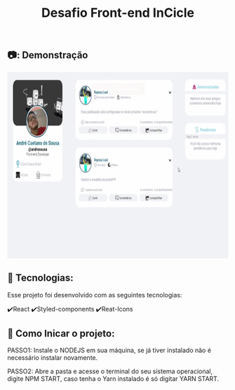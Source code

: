 <h1 align="center">
   Desafio Front-end InCicle
</h1>

<br>

## 📷: Demonstração

<div align="center" >
  <img src="./github/cicletest.gif" alt="demo-web" height="425">
</div>

## 🚀 Tecnologias:

Esse projeto foi desenvolvido com as seguintes tecnologias:

✔️React
✔️Styled-components
✔️Reat-Icons

## 🚀 Como Inicar o projeto:

PASSO1: Instale o NODEJS em sua máquina, se já tiver instalado não é necessário instalar novamente.

PASSO2: Abre a pasta e acesse o terminal do seu sistema operacional, digite NPM START, caso tenha o Yarn instalado é só digitar YARN START.
